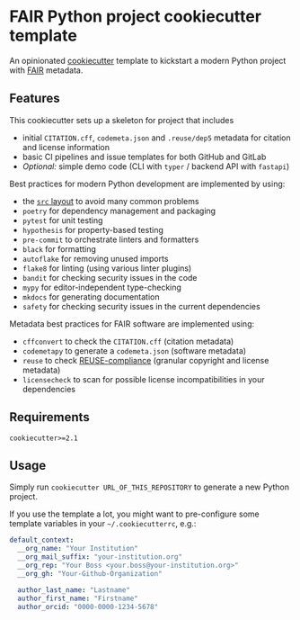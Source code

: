 # FAIR Python project cookiecutter template

An opinionated [cookiecutter](https://cookiecutter.readthedocs.io/en/stable/) template
to kickstart a modern Python project with [FAIR](https://www.go-fair.org/fair-principles/) metadata.


## Features

This cookiecutter sets up a skeleton for project that includes
* initial `CITATION.cff`, `codemeta.json` and `.reuse/dep5` metadata for citation and license information
* basic CI pipelines and issue templates for both GitHub and GitLab
* *Optional:* simple demo code (CLI with `typer` / backend API with `fastapi`)

Best practices for modern Python development are implemented by using:
* the [`src` layout](https://browniebroke.com/blog/convert-existing-poetry-to-src-layout/) to avoid many common problems
* `poetry` for dependency management and packaging
* `pytest` for unit testing
* `hypothesis` for property-based testing
* `pre-commit` to orchestrate linters and formatters
* `black` for formatting
* `autoflake` for removing unused imports
* `flake8` for linting (using various linter plugins)
* `bandit` for checking security issues in the code
* `mypy` for editor-independent type-checking
* `mkdocs` for generating documentation
* `safety` for checking security issues in the current dependencies

Metadata best practices for FAIR software are implemented using:
* `cffconvert` to check the `CITATION.cff` (citation metadata)
* `codemetapy` to generate a `codemeta.json` (software metadata)
* `reuse` to check [REUSE-compliance](https://reuse.software/spec/) (granular copyright and license metadata)
* `licensecheck` to scan for possible license incompatibilities in your dependencies


## Requirements

`cookiecutter>=2.1`

## Usage

Simply run `cookiecutter URL_OF_THIS_REPOSITORY` to generate a new Python project.

If you use the template a lot, you might want to pre-configure some template variables
in your `~/.cookiecutterrc`, e.g.:

```yaml
default_context:
  __org_name: "Your Institution"
  __org_mail_suffix: "your-institution.org"
  __org_rep: "Your Boss <your.boss@your-institution.org>"
  __org_gh: "Your-Github-Organization"

  author_last_name: "Lastname"
  author_first_name: "Firstname"
  author_orcid: "0000-0000-1234-5678"
```

